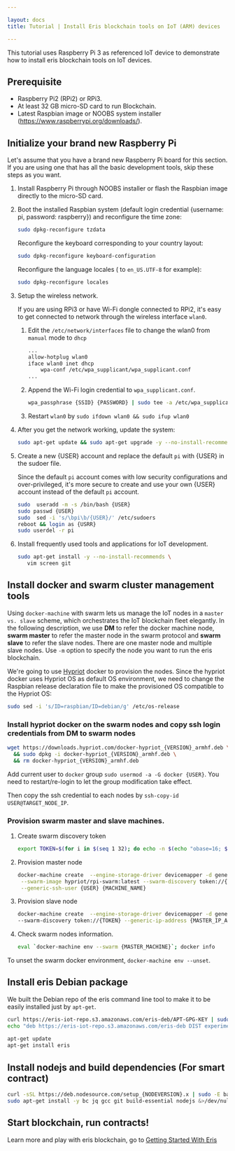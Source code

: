 ```yaml
---

layout: docs
title: Tutorial | Install Eris blockchain tools on IoT (ARM) devices

---
```


This tutorial uses Raspberry Pi 3 as referenced IoT device to demonstrate how to install eris blockchain tools on IoT devices.

## Prerequisite

* Raspberry Pi2 (RPi2) or RPi3.
* At least 32 GB micro-SD card to run Blockchain.
* Latest Raspbian image or NOOBS system installer (https://www.raspberrypi.org/downloads/).


## Initialize your brand new Raspberry Pi

Let's assume that you have a brand new Raspberry Pi board for this section. If you are using one that has all the basic development tools, skip these steps as you want.

1. Install Raspberry Pi through NOOBS installer or flash the Raspbian image directly to the micro-SD card.
2. Boot the installed Raspbian system (default login credential {username: pi, password: raspberry}) and reconfigure the time zone:

   ```bash
   sudo dpkg-reconfigure tzdata
   ```

   Reconfigure the keyboard corresponding to your country layout:

   ```bash
   sudo dpkg-reconfigure keyboard-configuration
   ```

   Reconfigure the language locales ( to `en_US.UTF-8` for example):

   ```bash
   sudo dpkg-reconfigure locales
   ```

3. Setup the wireless network.

   If you are using RPi3 or have Wi-Fi dongle connected to RPi2, it's easy to get connected to network through the wireless interface `wlan0`.

   1. Edit the `/etc/network/interfaces` file to change the wlan0 from `manual` mode to `dhcp`

      ```bash
      ...
      allow-hotplug wlan0                                                             
      iface wlan0 inet dhcp                                                           
          wpa-conf /etc/wpa_supplicant/wpa_supplicant.conf      
      ...
      ```

   2. Append the Wi-Fi login credential to `wpa_supplicant.conf`.

      ```bash
      wpa_passphrase {SSID} {PASSWORD} | sudo tee -a /etc/wpa_supplicant/wpa_supplicant.conf 
      ```

   3. Restart `wlan0` by `sudo ifdown wlan0 && sudo ifup wlan0`
   
4. After you get the network working, update the system:

   ```bash
   sudo apt-get update && sudo apt-get upgrade -y --no-install-recommends
   ```

5. Create a new {USER} account and replace the default `pi` with {USER} in the sudoer file. 

   Since the default `pi` account comes with low security configurations and over-privileged, it's more secure to create and use your own {USER} account instead of the default `pi` account.

   ```bash
   sudo  useradd -m -s /bin/bash {USER} 
   sudo passwd {USER}
   sudo  sed -i 's/\bpi\b/{USER}/' /etc/sudoers 
   reboot && login as {USRR} 
   sudo userdel -r pi 
   ```
6. Install frequently used tools and applications for IoT development.

   ```bash
   sudo apt-get install -y --no-install-recommends \ 
      vim screen git 
   ```

## Install docker and swarm cluster management tools

Using `docker-machine` with swarm lets us manage the IoT nodes in a `master vs. slave` scheme, which orchestrates the IoT blockchain fleet elegantly. In the following description, we use **DM** to refer the docker machine node, **swarm master** to refer the master node in the swarm protocol and **swarm slave** to refer the slave nodes. There are one master node and multiple slave nodes. Use `-m` option to specify the node you want to run the eris blockchain.

We're going to use [Hypriot](http://blog.hypriot.com/downloads/) docker to provision the nodes. Since the hypriot docker uses Hypriot OS as default OS environment, we need to change the Raspbian release declaration file to make the provisioned OS compatible to the Hypriot OS:

```bash
sudo sed -i 's/ID=raspbian/ID=debian/g' /etc/os-release
```

### Install hypriot docker on the swarm nodes and copy ssh login credentials from DM to swarm nodes

```bash
wget https://downloads.hypriot.com/docker-hypriot_{VERSION}_armhf.deb \
  && sudo dpkg -i docker-hypriot_{VERSION}_armhf.deb \
  && rm docker-hypriot_{VERSION}_armhf.deb 
```

Add current user to `docker` group `sudo usermod -a -G docker {USER}`. You need to restart/re-login to let the group modification take effect.

Then copy the ssh credential to each nodes by `ssh-copy-id USER@TARGET_NODE_IP`.

### Provision swarm master and slave machines.

1. Create swarm discovery token

   ```bash
   export TOKEN=$(for i in $(seq 1 32); do echo -n $(echo "obase=16; $(($RANDOM % 16))" | bc); done; echo) 
   ```

2. Provision master node

   ```bash
   docker-machine create  --engine-storage-driver devicemapper -d generic --swarm --swarm-master \
    --swarm-image hypriot/rpi-swarm:latest --swarm-discovery token://{TOKEN} --generic-ip-address {MASTER_IP_ADDR} \
    --generic-ssh-user {USER} {MACHINE_NAME}
   ```

3. Provision slave node

   ```bash
   docker-machine create  --engine-storage-driver devicemapper -d generic --swarm --swarm-image hypriot/rpi-swarm:latest \ 
   --swarm-discovery token://{TOKEN} --generic-ip-address {MASTER_IP_ADDR} --generic-ssh-user {USER} {MACHINE_NAME}
   ```

4. Check swarm nodes information.

   ```bash
   eval `docker-machine env --swarm {MASTER_MACHINE}`; docker info 
   ```

To unset the swarm docker environment, `docker-machine env --unset`.


## Install eris Debian package

We built the Debian repo of the eris command line tool to make it to be easily installed just by `apt-get`.

```bash
curl https://eris-iot-repo.s3.amazonaws.com/eris-deb/APT-GPG-KEY | sudo apt-key add - 
echo "deb https://eris-iot-repo.s3.amazonaws.com/eris-deb DIST experimental" | sudo tee /etc/apt/sources.list.d/eris.list 
 
apt-get update 
apt-get install eris 
```

## Install nodejs and build dependencies (For smart contract) 

```bash
curl -sSL https://deb.nodesource.com/setup_{NODEVERSION}.x | sudo -E bash - &>/dev/null 
sudo apt-get install -y bc jq gcc git build-essential nodejs &>/dev/null 
```

## Start blockchain, run contracts!

Learn more and play with eris blockchain, go to [Getting Started With Eris](https://docs.erisindustries.com/tutorials/getting-started/)



